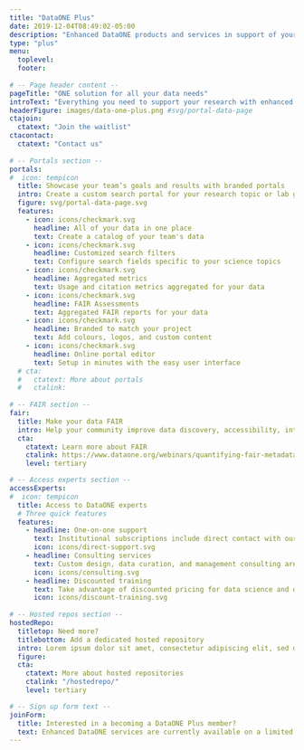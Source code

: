 ```yaml
---
title: "DataONE Plus"
date: 2019-12-04T08:49:02-05:00
description: "Enhanced DataONE products and services in support of your research, including branded portals, customized search, quality assessment metrics (including the FAIR suite), and much more."
type: "plus"
menu:
  toplevel:
  footer:
  
# -- Page header content --
pageTitle: "ONE solution for all your data needs"
introText: "Everything you need to support your research with enhanced services from DataONE."
headerFigure: images/data-one-plus.png #svg/portal-data-page
ctajoin:
  ctatext: "Join the waitlist"
ctacontact:
  ctatext: "Contact us"
  
# -- Portals section --
portals:
#  icon: tempicon
  title: Showcase your team’s goals and results with branded portals
  intro: Create a custom search portal for your research topic or lab group that spans repositories in the DataONE network. Branded portals provide a convenient, readily customized way to communicate your science, your team, your data, and related data from the DataONE network.
  figure: svg/portal-data-page.svg
  features:
    - icon: icons/checkmark.svg
      headline: All of your data in one place
      text: Create a catalog of your team's data
    - icon: icons/checkmark.svg
      headline: Customized search filters
      text: Configure search fields specific to your science topics
    - icon: icons/checkmark.svg
      headline: Aggregated metrics
      text: Usage and citation metrics aggregated for your data
    - icon: icons/checkmark.svg
      headline: FAIR Assessments
      text: Aggregated FAIR reports for your data
    - icon: icons/checkmark.svg
      headline: Branded to match your project
      text: Add colours, logos, and custom content
    - icon: icons/checkmark.svg
      headline: Online portal editor
      text: Setup in minutes with the easy user interface
  # cta:
  #   ctatext: More about portals
  #   ctalink:
      
# -- FAIR section --
fair:
  title: Make your data FAIR
  intro: Help your community improve data discovery, accessibility, interoperability, and reuse with quantitative metadata quality assessment using the FAIR principles. Get reports for individual datasets, portal collections, or an entire repository.
  cta:
    ctatext: Learn more about FAIR
    ctalink: https://www.dataone.org/webinars/quantifying-fair-metadata-improvement-and-guidance-dataone-repository-network
    level: tertiary

# -- Access experts section --
accessExperts:
#  icon: tempicon
  title: Access to DataONE experts
  # Three quick features
  features:
    - headline: One-on-one support
      text: Institutional subscriptions include direct contact with our staff to resolve issues in a timely manner
      icon: icons/direct-support.svg
    - headline: Consulting services
      text: Custom design, data curation, and management consulting are available at hourly rates
      icon: icons/consulting.svg
    - headline: Discounted training
      text: Take advantage of discounted pricing for data science and data management training courses
      icon: icons/discount-training.svg
    
# -- Hosted repos section --
hostedRepo:
  titletop: Need more?
  titlebottom: Add a dedicated hosted repository
  intro: Lorem ipsum dolor sit amet, consectetur adipiscing elit, sed do eiusmod tempor incididunt ut labore et dolore magna aliqua. Lorem ipsum dolor sit amet, consectetur adipiscing elit, sed do eiusmod tempor incididunt ut labore et dolore magna aliqua.
  figure:
  cta:
    ctatext: More about hosted repositories
    ctalink: "/hostedrepo/"
    level: tertiary

# -- Sign up form text --
joinForm:
  title: Interested in a becoming a DataONE Plus member?
  text: Enhanced DataONE services are currently available on a limited basis as part of a beta program. Please provide the information below and we’ll get in touch when these services are ready for your organization.
---
```

